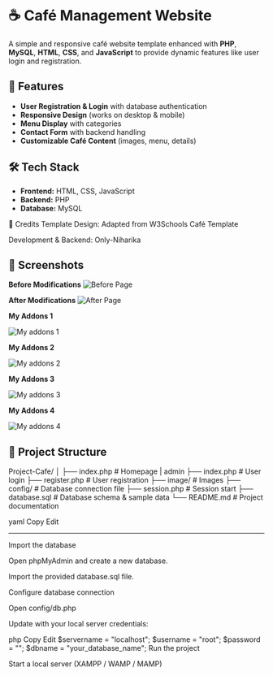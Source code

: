 # ☕ Café Management Website  

A simple and responsive café website template enhanced with **PHP**, **MySQL**, **HTML**, **CSS**, and **JavaScript** to provide dynamic features like user login and registration.  

## 🚀 Features  
- **User Registration & Login** with database authentication  
- **Responsive Design** (works on desktop & mobile)  
- **Menu Display** with categories  
- **Contact Form** with backend handling  
- **Customizable Café Content** (images, menu, details)  

## 🛠️ Tech Stack  
- **Frontend:** HTML, CSS, JavaScript  
- **Backend:** PHP  
- **Database:** MySQL  

🙌 Credits
Template Design: Adapted from W3Schools Café Template

Development & Backend: Only-Niharika

## 📸 Screenshots

**Before Modifications**
![Before Page](Screenshots/before_page.png)

**After Modifications**
![After Page](Screenshots/after_page.png)

**My Addons 1**

![My addons 1](Screenshots/my_addons.png)

**My Addons 2**

![My addons 2](Screenshots/my_addons_1.png)

**My Addons 3**

![My addons 3](Screenshots/my_addons_2.png)

**My Addons 4**

![My addons 4](Screenshots/my_addons_3.png)


## 📂 Project Structure
Project-Cafe/
│
├── index.php # Homepage
| admin
├── index.php # User login
├── register.php # User registration
├── image/ # Images
├── config/ # Database connection file
├── session.php # Session start
├── database.sql # Database schema & sample data
└── README.md # Project documentation

yaml
Copy
Edit

---


Import the database

Open phpMyAdmin and create a new database.

Import the provided database.sql file.

Configure database connection

Open config/db.php

Update with your local server credentials:

php
Copy
Edit
$servername = "localhost";
$username = "root";
$password = "";
$dbname = "your_database_name";
Run the project

Start a local server (XAMPP / WAMP / MAMP)